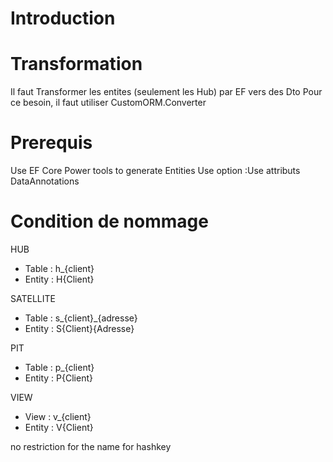 ﻿# Introduction

# Transformation
Il faut Transformer les entites (seulement les Hub) par EF vers des Dto
Pour ce besoin, il faut utiliser CustomORM.Converter

# Prerequis
Use EF Core Power tools to generate Entities
Use option :Use attributs DataAnnotations

# Condition de nommage
HUB 
- Table : h_{client}
- Entity : H{Client}

SATELLITE
- Table : s_{client}_{adresse}
- Entity : S{Client}{Adresse}


PIT
- Table : p_{client}
- Entity : P{Client}

VIEW
- View : v_{client}
- Entity : V{Client}

no restriction for the name for hashkey